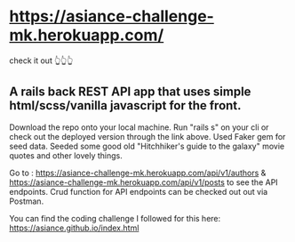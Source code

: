 # https://asiance-challenge-mk.herokuapp.com/

check it out 👆👆👆

## A rails back REST API app that uses simple html/scss/vanilla javascript for the front.

Download the repo onto your local machine. Run "rails s" on your cli or check out the deployed version through the link above.
Used Faker gem for seed data. Seeded some good old "Hitchhiker's guide to the galaxy" movie quotes and other lovely things.

Go to : https://asiance-challenge-mk.herokuapp.com/api/v1/authors & https://asiance-challenge-mk.herokuapp.com/api/v1/posts to see the API endpoints.
Crud function for API endpoints can be checked out out via Postman.

You can find the coding challenge I followed for this here: https://asiance.github.io/index.html
